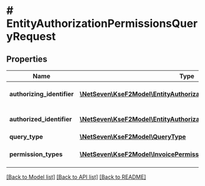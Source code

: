 # # EntityAuthorizationPermissionsQueryRequest

## Properties

Name | Type | Description | Notes
------------ | ------------- | ------------- | -------------
**authorizing_identifier** | [**\NetSeven\KseF2Model\EntityAuthorizationsAuthorizingEntityIdentifier**](EntityAuthorizationsAuthorizingEntityIdentifier.md) | Identyfikator podmiotu uprawniającego.  | Type | Value |  | --- | --- |  | Nip | 10 cyfrowy numer NIP | | [optional]
**authorized_identifier** | [**\NetSeven\KseF2Model\EntityAuthorizationsAuthorizedEntityIdentifier**](EntityAuthorizationsAuthorizedEntityIdentifier.md) | Identyfikator podmiotu uprawnionego.  | Type | Value |  | --- | --- |  | Nip | 10 cyfrowy numer NIP | | [optional]
**query_type** | [**\NetSeven\KseF2Model\QueryType**](QueryType.md) | Typ zapytania.  | Type | Value |  | --- | --- |  | Granted | Uprawnienia nadane innym podmiotom |  | Received | Uprawnienia otrzymane od innych podmiotów | |
**permission_types** | [**\NetSeven\KseF2Model\InvoicePermissionType[]**](InvoicePermissionType.md) | Możliwe uprawnienia do filtrowania. | [optional]

[[Back to Model list]](../../README.md#models) [[Back to API list]](../../README.md#endpoints) [[Back to README]](../../README.md)
